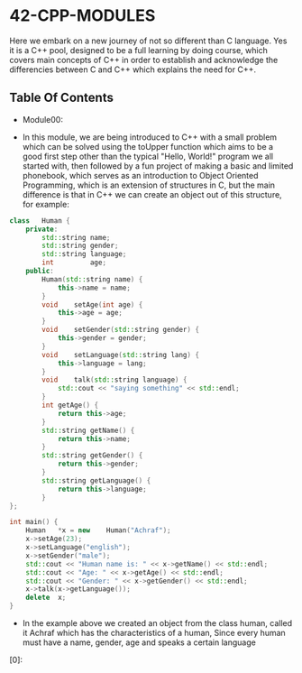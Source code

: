 #	42-CPP-MODULES

Here we embark on a new journey of not so different than C language. Yes it is a C++ pool, designed to be a full learning by doing course, which covers main concepts of C++ in order to establish and acknowledge the differencies between C and C++ which explains the need for C++.

##	Table Of Contents

*	Module00:
- In this module, we are being introduced to C++ with a small problem which can be solved using the toUpper function which aims to be a good first step other than the typical "Hello, World!" program we all started with, then followed by a fun project of making a basic and limited phonebook, which serves as an introduction to Object Oriented Programming, which is an extension of structures in C, but the main difference is that in C++ we can create an object out of this structure, for example:
```cpp
class	Human {
	private:
		std::string name;
		std::string	gender;
		std::string	language;
		int			age;
	public:
		Human(std::string name) {
			this->name = name;
		}
		void	setAge(int age) {
			this->age = age;
		}
		void	setGender(std::string gender) {
			this->gender = gender;
		}
		void	setLanguage(std::string lang) {
			this->language = lang;
		}
		void	talk(std::string language) {
			std::cout << "saying something" << std::endl;
		}
		int getAge() {
			return this->age; 
		}
		std::string	getName() {
			return this->name;
		}
		std::string	getGender() {
			return this->gender;
		}
		std::string	getLanguage() {
			return this->language;
		}
};

int	main() {
	Human	*x = new	Human("Achraf");
	x->setAge(23);
	x->setLanguage("english");
	x->setGender("male");
	std::cout << "Human name is: " << x->getName() << std::endl;
	std::cout << "Age: " << x->getAge() << std::endl;
	std::cout << "Gender: " << x->getGender() << std::endl;
	x->talk(x->getLanguage());
	delete	x;
}
```

- In the example above we created an object from the class human, called it Achraf which has the characteristics of a human, Since every human must have a name, gender, age and speaks a certain language


[0]: 